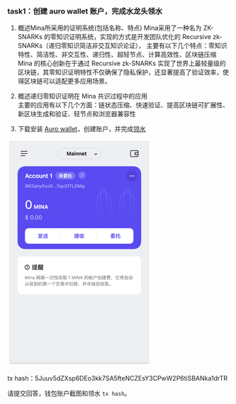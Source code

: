 
### task1：创建 auro wallet 账户，完成水龙头领水

1. 概述Mina所采用的证明系统(包括名称、特点)
Mina采用了一种名为 ZK-SNARKs 的零知识证明系统，实现的方式是开发团队优化的 Recursive zk-SNARKs（递归零知识简洁非交互知识论证），
主要有以下几个特点：零知识特性、简洁性、非交互性、递归性、超轻节点、计算高效性、区块链压缩
Mina 的核心创新在于通过 Recursive zk-SNARKs 实现了世界上最轻量级的区块链，其零知识证明特性不仅确保了隐私保护，还显著提高了验证效率，使得区块链可以适配更多应用场景。

2. 概述递归零知识证明在 Mina 共识过程中的应用<br>
主要的应用有以下几个方面：链状态压缩、快速验证、提高区块链可扩展性、新区块生成和验证、轻节点和浏览器兼容性

3. 下载安装 [Auro wallet](https://www.aurowallet.com/download/)，创建账户，并完成[领水](https://faucet.minaprotocol.com/)

<img src="WX20241117-141910@2x.png" style="zoom:50%;" />
<br>

tx hash：5Juuv5dZXsp6DEo3kk7SA5fteNCZEsY3CPwW2P6tiSBANka1drTR

请提交回答，钱包账户截图和领水 `tx hash`。

